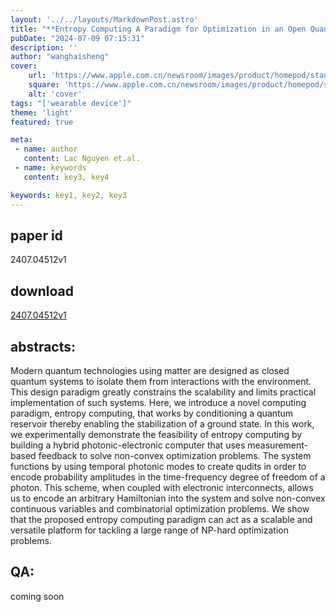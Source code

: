 ```yaml
---
layout: '../../layouts/MarkdownPost.astro'
title: "**Entropy Computing A Paradigm for Optimization in an Open Quantum System**"
pubDate: "2024-07-09 07:15:31"
description: ''
author: "wanghaisheng"
cover:
    url: 'https://www.apple.com.cn/newsroom/images/product/homepod/standard/Apple-HomePod-hero-230118_big.jpg.large_2x.jpg'
    square: 'https://www.apple.com.cn/newsroom/images/product/homepod/standard/Apple-HomePod-hero-230118_big.jpg.large_2x.jpg'
    alt: 'cover'
tags: "['wearable device']" 
theme: 'light'
featured: true

meta:
 - name: author
   content: Lac Nguyen et.al.
 - name: keywords
   content: key3, key4

keywords: key1, key2, key3
---
```


## paper id
2407.04512v1
## download
[2407.04512v1](http://arxiv.org/abs/2407.04512v1)
## abstracts:
Modern quantum technologies using matter are designed as closed quantum systems to isolate them from interactions with the environment. This design paradigm greatly constrains the scalability and limits practical implementation of such systems. Here, we introduce a novel computing paradigm, entropy computing, that works by conditioning a quantum reservoir thereby enabling the stabilization of a ground state. In this work, we experimentally demonstrate the feasibility of entropy computing by building a hybrid photonic-electronic computer that uses measurement-based feedback to solve non-convex optimization problems. The system functions by using temporal photonic modes to create qudits in order to encode probability amplitudes in the time-frequency degree of freedom of a photon. This scheme, when coupled with electronic interconnects, allows us to encode an arbitrary Hamiltonian into the system and solve non-convex continuous variables and combinatorial optimization problems. We show that the proposed entropy computing paradigm can act as a scalable and versatile platform for tackling a large range of NP-hard optimization problems.
## QA:
coming soon
